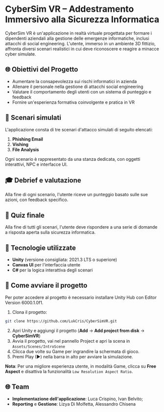# CyberSim VR – Addestramento Immersivo alla Sicurezza Informatica

CyberSim VR è un'applicazione in realtà virtuale progettata per formare i dipendenti aziendali alla gestione delle emergenze informatiche, inclusi attacchi di social engineering. L'utente, immerso in un ambiente 3D fittizio, affronta diversi scenari realistici in cui deve riconoscere e reagire a minacce cyber simulate.

## 🌐 Obiettivi del Progetto
- Aumentare la consapevolezza sui rischi informatici in azienda
- Allenare il personale nella gestione di attacchi social engineering
- Valutare il comportamento degli utenti con un sistema di punteggio e feedback
- Fornire un'esperienza formativa coinvolgente e pratica in VR

## 📂 Scenari simulati
L'applicazione consta di tre scenari d'attacco simulati di seguito elencati:
1. **Phishing Email**
2. **Vishing**
3. **File Analysis**

Ogni scenario è rappresentato da una stanza dedicata, con oggetti interattivi, NPC e interfacce UI.

## 🎓 Debrief e valutazione
Alla fine di ogni scenario, l'utente riceve un punteggio basato sulle sue azioni, con feedback specifico.

## 📝 Quiz finale
Alla fine di tutti gli scenari, l'utente deve rispondere a una serie di domande a risposta aperta sulla sicurezza informatica.

## 📅 Tecnologie utilizzate
- **Unity** (versione consigliata: 2021.3 LTS o superiore)
- **Canvas UI** per l'interfaccia utente
- **C#** per la logica interattiva degli scenari

## 🚀 Come avviare il progetto
Per poter accedere al progetto è necessario installare Unity Hub con Editor Version 6000.1.0f1.
1. Clona il progetto:
```bash
git clone https://github.com/LukCris/CyberSimVR.git
```
2. Apri Unity e aggiungi il progetto (**Add** -> **Add project from disk** -> **CyberSimVR**)
3. Avvia il progetto, vai nel pannello Project e apri la scena in `Assets/Scenes/IntroScene`
4. Clicca due volte su Game per ingrandire la schermata di gioco.
5. Premi Play (▶) nella barra in alto per avviare la simulazione.

**Nota**: Per una migliore esperienza utente, in modalità Game, clicca su **Free Aspect** e disattiva la funzionalità `Low Resolution Aspect Ratio`.

## 🌐 Team
- **Implementazione dell'applicazione**: Luca Crispino, Ivan Belvito;
- **Reporting** e **Gestione**: Lizya Di Molfetta, Alessandro Chisena
